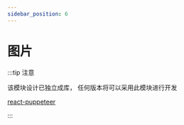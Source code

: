 ```yaml
---
sidebar_position: 6
---
```


# 图片

:::tip 注意

该模块设计已独立成库，
任何版本将可以采用此模块进行开发

[react-puppeteer](https://github.com/lemonade-lab/react-puppeteer)

:::

 